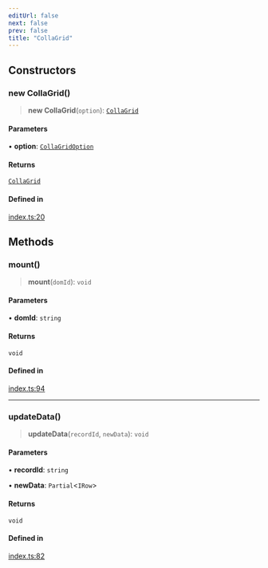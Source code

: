 ```yaml
---
editUrl: false
next: false
prev: false
title: "CollaGrid"
---
```


## Constructors

### new CollaGrid()

> **new CollaGrid**(`option`): [`CollaGrid`](/api/classes/collagrid/)

#### Parameters

• **option**: [`CollaGridOption`](/api/interfaces/collagridoption/)

#### Returns

[`CollaGrid`](/api/classes/collagrid/)

#### Defined in

[index.ts:20](https://github.com/collagrid/colla-grid/blob/344ab494114e6f7a967fd135e3b1429fb5fc0e3e/packages/core/src/index.ts#L20)

## Methods

### mount()

> **mount**(`domId`): `void`

#### Parameters

• **domId**: `string`

#### Returns

`void`

#### Defined in

[index.ts:94](https://github.com/collagrid/colla-grid/blob/344ab494114e6f7a967fd135e3b1429fb5fc0e3e/packages/core/src/index.ts#L94)

***

### updateData()

> **updateData**(`recordId`, `newData`): `void`

#### Parameters

• **recordId**: `string`

• **newData**: `Partial`\<`IRow`\>

#### Returns

`void`

#### Defined in

[index.ts:82](https://github.com/collagrid/colla-grid/blob/344ab494114e6f7a967fd135e3b1429fb5fc0e3e/packages/core/src/index.ts#L82)
